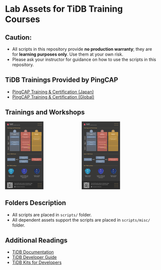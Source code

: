 # Lab Assets for TiDB Training Courses
## Caution:
+ All scripts in this repository provide **no production warranty**; they are for **learning purposes only**. Use them at your own risk.
+ Please ask your instructor for guidance on how to use the scripts in this repository.

## TiDB Trainings Provided by PingCAP
+ [PingCAP Training & Certification (Japan)](https://pingcap.co.jp/education/)
+ [PingCAP Training & Certification (Global)](https://pingcap.com/education/)

## Trainings and Workshops
<div style="display:flex;">
<div style="float: left;">
<img src="./ninja-kits/diagram/PE_EN.png" width="50%"/>
</div>
<div style="float: left;">
<img src="./ninja-kits/diagram/PE_EN.png" width="50%"/>
</div>
</div>

## Folders Description
+ All scripts are placed in `scripts/` folder.
+ All dependent assets support the scripts are placed in `scripts/misc/` folder.

## Additional Readings
+ [TiDB Documentation](https://docs.pingcap.com/)
+ [TiDB Developer Guide](https://docs.pingcap.com/tidb/stable/dev-guide-overview)
+ [TiDB Kits for Developers](https://github.com/pingcap/tidb-course-201-lab/blob/master/ninja-kits/)
